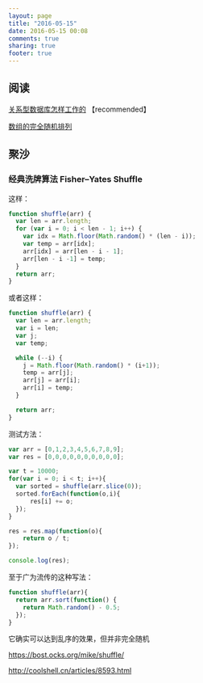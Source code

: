 ```yaml
---
layout: page
title: "2016-05-15"
date: 2016-05-15 00:08
comments: true
sharing: true
footer: true
---
```


## 阅读

[关系型数据库怎样工作的](http://blog.jobbole.com/100349/) 【recommended】

[数组的完全随机排列](https://www.h5jun.com/post/array-shuffle.html)

## 聚沙

### 经典洗牌算法 Fisher–Yates Shuffle

这样：

```js
function shuffle(arr) {
  var len = arr.length;
  for (var i = 0; i < len - 1; i++) {
    var idx = Math.floor(Math.random() * (len - i));
    var temp = arr[idx];
    arr[idx] = arr[len - i - 1];
    arr[len - i -1] = temp;
  }
  return arr;
}
```

或者这样：

```js
function shuffle(arr) {
  var len = arr.length;
  var i = len;
  var j;
  var temp;

  while (--i) {
    j = Math.floor(Math.random() * (i+1));
    temp = arr[j];
    arr[j] = arr[i];
    arr[i] = temp;
  }

  return arr;
}
```

测试方法：

```js
var arr = [0,1,2,3,4,5,6,7,8,9];
var res = [0,0,0,0,0,0,0,0,0,0];

var t = 10000;
for(var i = 0; i < t; i++){
  var sorted = shuffle(arr.slice(0));
  sorted.forEach(function(o,i){
      res[i] += o;
  });
}

res = res.map(function(o){
    return o / t;
});

console.log(res);
```

至于广为流传的这种写法：

```js
function shuffle(arr){
  return arr.sort(function() {
    return Math.random() - 0.5;
  });
}
```

它确实可以达到乱序的效果，但并非完全随机


https://bost.ocks.org/mike/shuffle/

http://coolshell.cn/articles/8593.html
